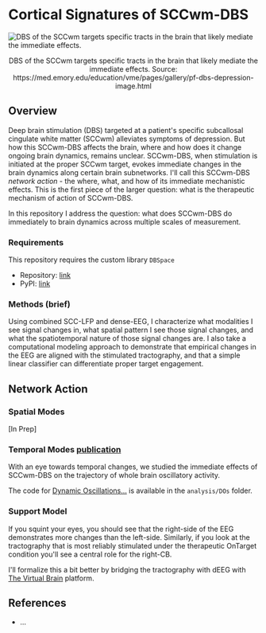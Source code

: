 # Cortical Signatures of SCCwm-DBS

![DBS of the SCCwm targets specific tracts in the brain that likely mediate the immediate effects.](https://med.emory.edu/education/vme/assets/images/gallery/dbs-depression/dbs-for-major-depression.jpg)
<p align="center">DBS of the SCCwm targets specific tracts in the brain that likely mediate the immediate effects. Source: https://med.emory.edu/education/vme/pages/gallery/pf-dbs-depression-image.html</p>

## Overview
Deep brain stimulation (DBS) targeted at a patient's specific subcallosal cingulate white matter (SCCwm) alleviates symptoms of depression.
But how this SCCwm-DBS affects the brain, where and how does it change ongoing brain dynamics, remains unclear.
SCCwm-DBS, when stimulation is initiated at the proper SCCwm target, evokes immediate changes in the brain dynamics along certain brain subnetworks.
I'll call this SCCwm-DBS _network action_ - the where, what, and how of its immediate mechanistic effects.
This is the first piece of the larger question: what is the therapeutic mechanism of action of SCCwm-DBS.

In this repository I address the question: what does SCCwm-DBS do immediately to brain dynamics across multiple scales of measurement.

### Requirements
This repository requires the custom library ```DBSpace``` 
* Repository: [link](https://github.com/virati/DBSpace)
* PyPI: [link](https://pypi.org/project/dbspace/)


### Methods (brief)
Using combined SCC-LFP and dense-EEG, I characterize what modalities I see signal changes in, what spatial pattern I see those signal changes, and what the spatiotemporal nature of those signal changes are.
I also take a computational modeling approach to demonstrate that empirical changes in the EEG are aligned with the stimulated tractography, and that a simple linear classifier can differentiate proper target engagement.

## Network Action
### Spatial Modes
[In Prep]

### Temporal Modes [publication](https://www.frontiersin.org/articles/10.3389/fnins.2022.768355/full)
With an eye towards temporal changes, we studied the immediate effects of SCCwm-DBS on the trajectory of whole brain oscillatory activity.

The code for [Dynamic Oscillations...](https://www.frontiersin.org/articles/10.3389/fnins.2022.768355/full) is available in the ```analysis/DOs``` folder.

### Support Model
If you squint your eyes, you should see that the right-side of the EEG demonstrates more changes than the left-side.
Similarly, if you look at the tractography that is most reliably stimulated under the therapeutic OnTarget condition you'll see a central role for the right-CB.

I'll formalize this a bit better by bridging the tractography with dEEG with [The Virtual Brain]() platform.

## References
* ...
